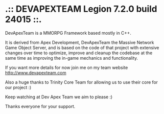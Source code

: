 # .:: DEVAPEXTEAM Legion 7.2.0 build 24015 ::.

DevApexTeam is a MMORPG Framework based mostly in C++.

It is derived from Apex Development, DevApexTeam the Massive Network Game Object Server, and is based on the code of that project with extensive changes over time to optimize, improve and cleanup the codebase at the same time as improving the in-game mechanics and functionality.

If you want more details for now join me on my team website http://www.devapexteam.com

Also a huge thanks to Trinity Core Team for allowing us to use their core for our project :)

Keep watching at Dev Apex Team we aim to please :)

Thanks everyone for your support.
